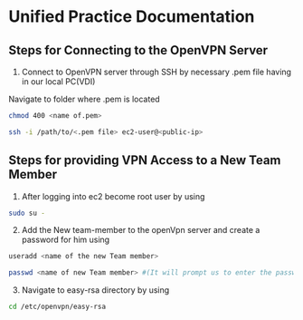 # Unified Practice Documentation

## Steps for Connecting to the OpenVPN Server 

1. Connect to  OpenVPN server through SSH by necessary .pem file having in our local PC(VDI)
   
Navigate to folder where .pem is located
```bash
chmod 400 <name of.pem>
```
```bash
ssh -i /path/to/<.pem file> ec2-user@<public-ip>
```
## Steps for providing VPN Access to a New Team Member
1. After logging into ec2 become root user by using
```bash
sudo su -
```
2. Add the New team-member to the openVpn server and create a password for him using
```bash
useradd <name of the new Team member>
```
```bash
passwd <name of new Team member> #(It will prompt us to enter the password)
```
3. Navigate to easy-rsa directory by using
```bash
cd /etc/openvpn/easy-rsa
``` 





